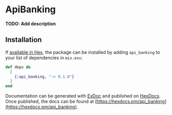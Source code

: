 # ApiBanking

**TODO: Add description**

## Installation

If [available in Hex](https://hex.pm/docs/publish), the package can be installed
by adding `api_banking` to your list of dependencies in `mix.exs`:

```elixir
def deps do
  [
    {:api_banking, "~> 0.1.0"}
  ]
end
```

Documentation can be generated with [ExDoc](https://github.com/elixir-lang/ex_doc)
and published on [HexDocs](https://hexdocs.pm). Once published, the docs can
be found at [https://hexdocs.pm/api_banking](https://hexdocs.pm/api_banking).

